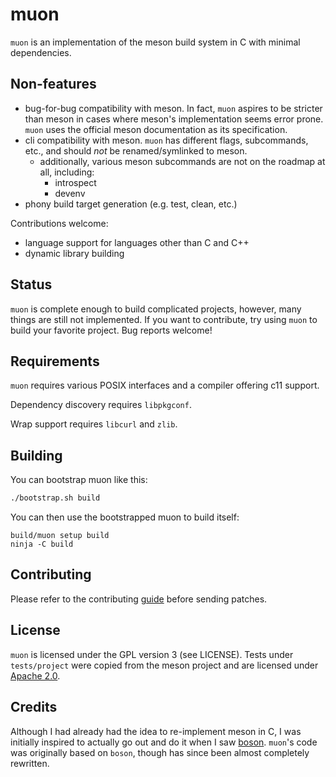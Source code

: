 # muon

`muon` is an implementation of the meson build system in C with minimal
dependencies.

## Non-features

- bug-for-bug compatibility with meson.  In fact, `muon` aspires to be stricter
  than meson in cases where meson's implementation seems error prone.  `muon`
  uses the official meson documentation as its specification.
- cli compatibility with meson.  `muon` has different flags, subcommands, etc.,
  and should _not_ be renamed/symlinked to meson.
  - additionally, various meson subcommands are not on the roadmap at all,
    including:
    - introspect
    - devenv
- phony build target generation (e.g. test, clean, etc.)

Contributions welcome:
- language support for languages other than C and C++
- dynamic library building

## Status

`muon` is complete enough to build complicated projects, however, many things
are still not implemented.  If you want to contribute, try using `muon` to build
your favorite project.  Bug reports welcome!

## Requirements

`muon` requires various POSIX interfaces and a compiler offering c11 support.

Dependency discovery requires `libpkgconf`.

Wrap support requires `libcurl` and `zlib`.

## Building

You can bootstrap muon like this:

```sh
./bootstrap.sh build
```

You can then use the bootstrapped muon to build itself:

```
build/muon setup build
ninja -C build
```

## Contributing

Please refer to the contributing
[guide](https://git.sr.ht/~lattis/muon/tree/master/item/CONTRIBUTING.md) before
sending patches.

## License

`muon` is licensed under the GPL version 3 (see LICENSE).  Tests under
`tests/project` were copied from the meson project and are licensed under
[Apache 2.0](https://www.apache.org/licenses/LICENSE-2.0.txt).

## Credits

Although I had already had the idea to re-implement meson in C, I was initially
inspired to actually go out and do it when I saw
[boson](https://sr.ht/~bl4ckb0ne/boson/).  `muon`'s code was originally based on
`boson`, though has since been almost completely rewritten.
